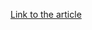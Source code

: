 [Link to the article](https://app.sekoia.io/intelligence/objects/identity--e3c3b73a-ce79-495d-b56a-6dbf3552dd1b)

